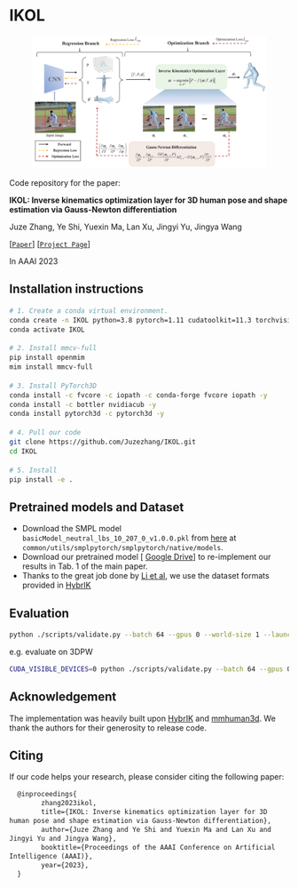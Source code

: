 # IKOL

[//]: # ([![PWC]&#40;https://img.shields.io/endpoint.svg?url=https://paperswithcode.com/badge/hybrik-a-hybrid-analytical-neural-inverse/3d-human-pose-estimation-on-3dpw&#41;]&#40;https://paperswithcode.com/sota/3d-human-pose-estimation-on-3dpw?p=hybrik-a-hybrid-analytical-neural-inverse&#41;)

<div align="center">
<img src="assets/Pipeline-IKOL.png" width="425" height="240">
</div>


Code repository for the paper:

**IKOL: Inverse kinematics optimization layer for 3D human pose and shape
estimation via Gauss-Newton differentiation**

Juze Zhang, Ye Shi, Yuexin Ma, Lan Xu, Jingyi Yu, Jingya Wang


[[`Paper`](http://arxiv.org/abs/2302.01058)]
[[`Project Page`](https://juzezhang.github.io/IKOL-webpage/)]

In AAAI 2023


## Installation instructions

``` bash
# 1. Create a conda virtual environment.
conda create -n IKOL python=3.8 pytorch=1.11 cudatoolkit=11.3 torchvision -c pytorch -y
conda activate IKOL

# 2. Install mmcv-full
pip install openmim
mim install mmcv-full

# 3. Install PyTorch3D
conda install -c fvcore -c iopath -c conda-forge fvcore iopath -y
conda install -c bottler nvidiacub -y
conda install pytorch3d -c pytorch3d -y

# 4. Pull our code
git clone https://github.com/Juzezhang/IKOL.git
cd IKOL

# 5. Install
pip install -e .
```

## Pretrained models and Dataset
* Download the SMPL model `basicModel_neutral_lbs_10_207_0_v1.0.0.pkl` from [here](https://smpl.is.tue.mpg.de/) at `common/utils/smplpytorch/smplpytorch/native/models`.
* Download our pretrained model [ [Google Drive](https://drive.google.com/drive/folders/1dRN_WPXzGoGF_r2rZiNJVlfHdLcvmPxF?usp=sharing)] to re-implement our results in Tab. 1 of the main paper.
* Thanks to the great job done by [Li et al](https://openaccess.thecvf.com/content/CVPR2021/html/Li_HybrIK_A_Hybrid_Analytical-Neural_Inverse_Kinematics_Solution_for_3D_Human_CVPR_2021_paper.html), we use the dataset formats provided in [HybrIK](https://github.com/Jeff-sjtu/HybrIK)


## Evaluation
``` bash
python ./scripts/validate.py --batch 64 --gpus 0 --world-size 1 --launcher pytorch --rank 0 --dist-url tcp://${HOST}:${PORT} --cfg ${CONFIG} --checkpoint ${CKPT} --flip-test --dataset 3DPW/3DHP --loader_type mmloader/hybrik_loader
```
e.g. evaluate on 3DPW
``` bash
CUDA_VISIBLE_DEVICES=0 python ./scripts/validate.py --batch 64 --gpus 0 --world-size 1 --launcher pytorch --rank 0 --dist-url tcp://127.0.0.1:23456 --cfg ./configs/IKOL_resnet34_mmloader.yaml --checkpoint ./checkpoints/pretrained_3dpw_finetune_hybrikloader.pth --flip-test --dataset 3DPW --loader_type hybrikloader
```


## Acknowledgement
The implementation was heavily built upon [HybrIK](https://github.com/Jeff-sjtu/HybrIK) and [mmhuman3d](https://github.com/open-mmlab/mmhuman3d). We thank the authors for their generosity to release code.


## Citing
If our code helps your research, please consider citing the following paper:

      @inproceedings{
            zhang2023ikol,
            title={IKOL: Inverse kinematics optimization layer for 3D human pose and shape estimation via Gauss-Newton differentiation},
            author={Juze Zhang and Ye Shi and Yuexin Ma and Lan Xu and Jingyi Yu and Jingya Wang},
            booktitle={Proceedings of the AAAI Conference on Artificial Intelligence (AAAI)},
            year={2023},
      }
      